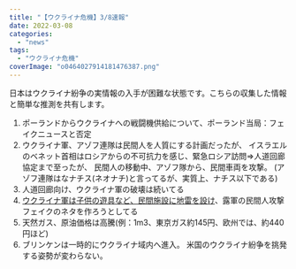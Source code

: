 ```yaml
---
title: "【ウクライナ危機】3/8速報"
date: 2022-03-08
categories: 
  - "news"
tags: 
  - "ウクライナ危機"
coverImage: "o0464027914181476387.png"
---
```


日本はウクライナ紛争の実情報の入手が困難な状態です。こちらの収集した情報と簡単な推測を共有します。

1. ポーランドからウクライナへの戦闘機供給について、ポーランド当局：フェイクニュースと否定
2. ウクライナ軍、アゾフ連隊は民間人を人質にする計画だったが、 イスラエルのベネット首相はロシアからの不可抗力を感じ、緊急ロシア訪問⇒人道回廊協定まで至ったが、 民間人の移動中、アゾフ隊から、民間車両を攻撃。 (アゾフ連隊はなナチス(ネオナチ)と言ってるが、実質上、ナチス以下である)
3. 人道回廊向け、ウクライナ軍の破壊は続いてる
4. [ウクライナ軍は子供の遊具など、民間施設に地雷を設け](https://twitter.com/sofimari21/status/1500759297067679744?s=20&t=I9EiAAfgFC-YAIOttJ7IiQ)、露軍の民間人攻撃フェイクのネタを作ろうとしてる
5. 天然ガス、原油価格は高騰(例：1m3、東京ガス約145円、欧州では、約440円ほど)
6. ブリンケンは一時的にウクライナ域内へ進入。 米国のウクライナ紛争を挑発する姿勢が変わらない。
